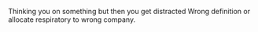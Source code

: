 Thinking you on something but then you get distracted
Wrong definition or allocate respiratory to wrong company. 
